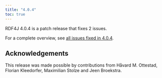 ```yaml
---
title: "4.0.4"
toc: true
---
```

RDF4J 4.0.4 is a patch release that fixes 2 issues.

For a complete overview, see [all issues fixed in 4.0.4](https://github.com/eclipse/rdf4j/milestone/83?closed=1).

## Acknowledgements

This release was made possible by contributions from Håvard M. Ottestad, Florian Kleedorfer, Maximilian Stolze and Jeen Broekstra. 

